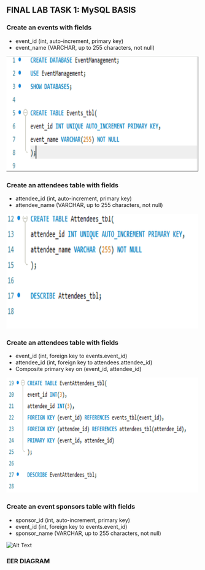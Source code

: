 ## FINAL LAB TASK 1: MySQL BASIS

### Create an events with fields

- event_id (int, auto-increment, primary key)
- event_name (VARCHAR, up to 255 characters, not null)

<img src="Images/table1.png" alt="Alt Text" width="500" height="300">

### Create an attendees table with fields

- attendee_id (int, auto-increment, primary key)
- attendee_name (VARCHAR, up to 255 characters, not null)

<img src="Images/attendees_tbl.png" alt="Alt Text" width="500" height="300">

### Create an attendees table with fields

- event_id (int, foreign key to events.event_id)
- attendee_id (int, foreign key to attendees.attendee_id)
- Composite primary key on (event_id, attendee_id)

<img src="Images/event_attendees_tbl.png" alt="Alt Text" width="500" height="300">

### Create an event sponsors table with fields

- sponsor_id (int, auto-increment, primary key)
- event_id (int, foreign key to events.event_id)
- sponsor_name (VARCHAR, up to 255 characters, not null)

<img src="" alt="Alt Text" width="500" height="300">

### EER DIAGRAM
